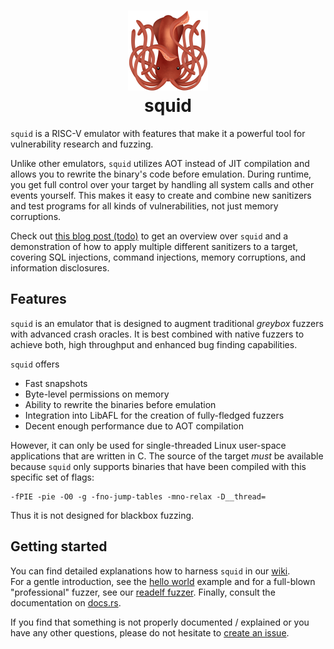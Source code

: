 <h1 align="center">
    <a href="">
        <img src="./logo.png" width="128" height="auto">
    </a>
    <br/>
    squid 
    <br/>
</h1>

`squid` is a RISC-V emulator with features that make it a powerful tool for vulnerability research and fuzzing.

Unlike other emulators, `squid` utilizes AOT instead of JIT compilation and allows you to rewrite the binary's code before emulation.
During runtime, you get full control over your target by handling all system calls and other events yourself.
This makes it easy to create and combine new sanitizers and test programs for all kinds of vulnerabilities, not just memory corruptions.

Check out [this blog post (todo)]() to get an overview over `squid` and a demonstration of how to apply multiple different sanitizers to a target,
covering SQL injections, command injections, memory corruptions, and information disclosures.

## Features
`squid` is an emulator that is designed to augment traditional _greybox_ fuzzers with advanced crash oracles.
It is best combined with native fuzzers to achieve both, high throughput and enhanced bug finding capabilities.

`squid` offers
- Fast snapshots
- Byte-level permissions on memory
- Ability to rewrite the binaries before emulation
- Integration into LibAFL for the creation of fully-fledged fuzzers
- Decent enough performance due to AOT compilation

However, it can only be used for single-threaded Linux user-space applications that are written in C.
The source of the target _must_ be available because `squid` only supports binaries that have been compiled
with this specific set of flags:
```
-fPIE -pie -O0 -g -fno-jump-tables -mno-relax -D__thread=
```
Thus it is not designed for blackbox fuzzing.

## Getting started
You can find detailed explanations how to harness `squid` in our [wiki](./wiki).   
For a gentle introduction, see the [hello world](./examples/helloworld) example and for a
full-blown "professional" fuzzer, see our [readelf fuzzer](./examples/readelf).
Finally, consult the documentation on [docs.rs](https://docs.rs/squid).

If you find that something is not properly documented / explained or you have any other questions, please
do not hesitate to [create an issue](https://github.com/fkie-cad/squid/issues/new).
